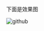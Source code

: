 ##    
   下面是效果图 

   ![github](https://github.com/move132/wxapp-toutiao/blob/master/image/1.gif "github")     